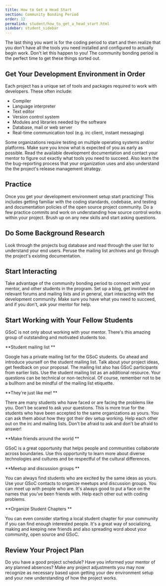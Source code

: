 ```yaml
---
title: How to Get a Head Start
section: Community Bonding Period
order: 12
permalink: student/how_to_get_a_head_start.html
sidebar: student_sidebar
---
```


The last thing you want is for the coding period to start and then realize that you don't have all the tools you need installed and configured to actually begin work. Don't let this happen to you! The community bonding period is the perfect time to get these things sorted out. 


## Get Your Development Environment in Order 

Each project has a unique set of tools and packages required to work with developers. These often include:



*   Compiler
*   Language interpreter
*   Text editor
*   Version control system
*   Modules and libraries needed by the software
*   Database, mail or web server
*   Real-time communication tool (e.g. irc client, instant messaging)

Some organizations require testing on multiple operating systems and/or platforms. Make sure you know what is expected of you as early as possible. Read the available development documentation and contact your mentor to figure out exactly what tools you need to succeed. Also learn the the bug-reporting process that your organization uses and also understand the the project's release management strategy. 


## Practice  

Once you get your development environment setup start practicing! This includes getting familiar with the coding standards, codebase, and testing and documentation policies of the open source project community. Do a few practice commits and work on understanding how source control works within your project. Brush up on any new skills and start asking questions.


## Do Some Background Research

Look through the projects bug database and read through the user list to understand your end users. Peruse the mailing list archives and go through the project's existing documentation. 


## Start Interacting

Take advantage of the community bonding period to connect with your mentor, and other students in the program. Set up a blog, get involved on relevant forums and mailing lists and in general, start interacting with the development community. Make sure you have what you need to succeed, and if you don't, ask your mentor for help.


## Start Working with Your Fellow Students 

GSoC is not only about working with your mentor. There's this amazing group of outstanding and motivated students too.  

**Student mailing list **

Google has a private mailing list for the GSoC students. Go ahead and introduce yourself on the student mailing list. Talk about your project ideas, get feedback on your proposal. The mailing list also has GSoC participants from earlier lists. Use the student mailing list as an additional resource. Your questions can be technical or non-technical. Of course, remember not to be a bullhorn and be mindful of the mailing list etiquette.  

**They're just like me! **

There are many students who have faced or are facing the problems like you. Don't be scared to ask your questions. This is more true for the students who have been accepted to the same organizations as yours. You can ask them about how they got their dev setup working. Help each other out on the irc and mailing lists. Don't be afraid to ask and don't be afraid to answer! 

**Make friends around the world **

GSoC is a great opportunity that helps people and communities collaborate across boundaries. Use this opportunity to learn more about diverse technologies and cultures and be respectful of the cultural differences.   

**Meetup and discussion groups **

You can always find students who are excited by the same ideas as yours. Use your GSoC contacts to organize meetups and discussion groups. You can meet up with people who are. It's always good to put a face on the names that you've been friends with. Help each other out with coding problems.

**Organize Student Chapters **

You can even consider starting a local student chapter for your community if you can find enough interested people. It's a great way of socializing, making and keeping new friends and also spreading word about your community, open source and GSoC. 


## Review Your Project Plan

Do you have a good project schedule? Have you informed your mentor of any planned absences? Make any project adjustments you may now recognize as necessary based upon getting your dev environment setup and your new understanding of how the project works.


